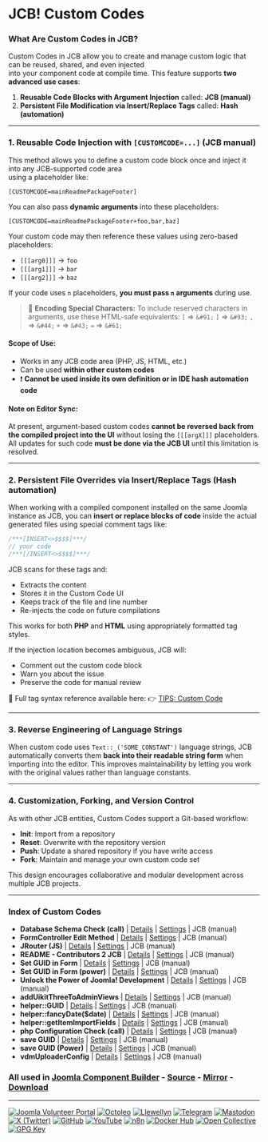 # JCB! Custom Codes

### What Are Custom Codes in JCB?
Custom Codes in JCB allow you to create and manage custom logic that can be reused, shared, and even injected  
into your component code at compile time. This feature supports **two advanced use cases**:

1. **Reusable Code Blocks with Argument Injection**
	called: **JCB (manual)**
2. **Persistent File Modification via Insert/Replace Tags**
	called: **Hash (automation)**

---
### 1. Reusable Code Injection with `[CUSTOMCODE=...]` (JCB manual)
This method allows you to define a custom code block once and inject it into any JCB-supported code area  
using a placeholder like:

```text
[CUSTOMCODE=mainReadmePackageFooter]
````

You can also pass **dynamic arguments** into these placeholders:

```text
[CUSTOMCODE=mainReadmePackageFooter+foo,bar,baz]
```

Your custom code may then reference these values using zero-based placeholders:

* `[[[arg0]]]` → `foo`
* `[[[arg1]]]` → `bar`
* `[[[arg2]]]` → `baz`

If your code uses `n` placeholders, **you must pass `n` arguments** during use.

> 🧠 **Encoding Special Characters:**
> To include reserved characters in arguments, use these HTML-safe equivalents:
> `[` ⇒ `&#91;`   `]` ⇒ `&#93;`   `,` ⇒ `&#44;`   `+` ⇒ `&#43;`   `=` ⇒ `&#61;`

#### Scope of Use:

* Works in any JCB code area (PHP, JS, HTML, etc.)
* Can be used **within other custom codes**
* ❗ **Cannot be used inside its own definition or in IDE hash automation code**

#### Note on Editor Sync:

At present, argument-based custom codes **cannot be reversed back from the compiled project into the UI**
without losing the `[[[argX]]]` placeholders. All updates for such code **must be done via the JCB UI**
until this limitation is resolved.

---
### 2. Persistent File Overrides via Insert/Replace Tags (Hash automation)
When working with a compiled component installed on the same Joomla instance as JCB,
you can **insert or replace blocks of code** inside the actual generated files using special comment tags like:

```php
/***[INSERT<>$$$$]***/
// your code
/***[/INSERT<>$$$$]***/
```

JCB scans for these tags and:

* Extracts the content
* Stores it in the Custom Code UI
* Keeps track of the file and line number
* Re-injects the code on future compilations

This works for both **PHP** and **HTML** using appropriately formatted tag styles.

If the injection location becomes ambiguous, JCB will:

* Comment out the custom code block
* Warn you about the issue
* Preserve the code for manual review

📘 Full tag syntax reference available here:
👉 [TIPS: Custom Code](https://git.vdm.dev/joomla/Component-Builder/wiki/TIPS:-Custom-Code)

---
### 3. Reverse Engineering of Language Strings
When custom code uses `Text::_('SOME_CONSTANT')` language strings, JCB automatically converts them
**back into their readable string form** when importing into the editor. This improves maintainability
by letting you work with the original values rather than language constants.

---
### 4. Customization, Forking, and Version Control
As with other JCB entities, Custom Codes support a Git-based workflow:

* **Init**: Import from a repository
* **Reset**: Overwrite with the repository version
* **Push**: Update a shared repository if you have write access
* **Fork**: Maintain and manage your own custom code set

This design encourages collaborative and modular development across multiple JCB projects.

---
### Index of Custom Codes


 - **Database Schema Check (call)** | [Details](src/custom_code/databaseSchemaCheckCall) | [Settings](src/custom_code/databaseSchemaCheckCall/item.json) | JCB (manual)
 - **FormController Edit Method** | [Details](src/custom_code/formControllerEdit) | [Settings](src/custom_code/formControllerEdit/item.json) | JCB (manual)
 - **JRouter (JS)** | [Details](src/custom_code/jsRouter) | [Settings](src/custom_code/jsRouter/item.json) | JCB (manual)
 - **README - Contributors 2 JCB** | [Details](src/custom_code/readMEcontributors) | [Settings](src/custom_code/readMEcontributors/item.json) | JCB (manual)
 - **Set GUID in Form** | [Details](src/custom_code/setGUIDForm) | [Settings](src/custom_code/setGUIDForm/item.json) | JCB (manual)
 - **Set GUID in Form (power)** | [Details](src/custom_code/setGUIDFormPower) | [Settings](src/custom_code/setGUIDFormPower/item.json) | JCB (manual)
 - **Unlock the Power of Joomla! Development** | [Details](src/custom_code/unlockThePowerOfJoomlaDevelopment) | [Settings](src/custom_code/unlockThePowerOfJoomlaDevelopment/item.json) | JCB (manual)
 - **addUikitThreeToAdminViews** | [Details](src/custom_code/addUikitThreeToAdminViews) | [Settings](src/custom_code/addUikitThreeToAdminViews/item.json) | JCB (manual)
 - **helper::GUID** | [Details](src/custom_code/gUID) | [Settings](src/custom_code/gUID/item.json) | JCB (manual)
 - **helper::fancyDate($date)** | [Details](src/custom_code/niceFancyDate) | [Settings](src/custom_code/niceFancyDate/item.json) | JCB (manual)
 - **helper::getItemImportFields** | [Details](src/custom_code/getItemImportFields) | [Settings](src/custom_code/getItemImportFields/item.json) | JCB (manual)
 - **php Configuration Check (call)** | [Details](src/custom_code/phpConfigurationCheckCall) | [Settings](src/custom_code/phpConfigurationCheckCall/item.json) | JCB (manual)
 - **save GUID** | [Details](src/custom_code/saveGUID) | [Settings](src/custom_code/saveGUID/item.json) | JCB (manual)
 - **save GUID (Power)** | [Details](src/custom_code/saveGUIDPower) | [Settings](src/custom_code/saveGUIDPower/item.json) | JCB (manual)
 - **vdmUploaderConfig** | [Details](src/custom_code/vdmUploaderConfig) | [Settings](src/custom_code/vdmUploaderConfig/item.json) | JCB (manual)

### All used in [Joomla Component Builder](https://www.joomlacomponentbuilder.com) - [Source](https://git.vdm.dev/joomla/Component-Builder) - [Mirror](https://github.com/vdm-io/Joomla-Component-Builder) - [Download](https://git.vdm.dev/joomla/pkg-component-builder/releases)

---
[![Joomla Volunteer Portal](https://img.shields.io/badge/-Joomla-gold?logo=joomla)](https://volunteers.joomla.org/joomlers/1396-llewellyn-van-der-merwe "Join Llewellyn on the Joomla Volunteer Portal: Shaping the Future Together!") [![Octoleo](https://img.shields.io/badge/-Octoleo-black?logo=linux)](https://git.vdm.dev/octoleo "--quiet") [![Llewellyn](https://img.shields.io/badge/-Llewellyn-ffffff?logo=gitea)](https://git.vdm.dev/Llewellyn "Collaborate and Innovate with Llewellyn on Git: Building a Better Code Future!") [![Telegram](https://img.shields.io/badge/-Telegram-blue?logo=telegram)](https://t.me/Joomla_component_builder "Join Llewellyn and the Community on Telegram: Building Joomla Components Together!") [![Mastodon](https://img.shields.io/badge/-Mastodon-9e9eec?logo=mastodon)](https://joomla.social/@llewellyn "Connect and Engage with Llewellyn on Joomla Social: Empowering Communities, One Post at a Time!") [![X (Twitter)](https://img.shields.io/badge/-X-black?logo=x)](https://x.com/llewellynvdm "Join the Conversation with Llewellyn on X: Where Ideas Take Flight!") [![GitHub](https://img.shields.io/badge/-GitHub-181717?logo=github)](https://github.com/Llewellynvdm "Build, Innovate, and Thrive with Llewellyn on GitHub: Turning Ideas into Impact!") [![YouTube](https://img.shields.io/badge/-YouTube-ff0000?logo=youtube)](https://www.youtube.com/@OctoYou "Explore, Learn, and Create with Llewellyn on YouTube: Your Gateway to Inspiration!") [![n8n](https://img.shields.io/badge/-n8n-black?logo=n8n)](https://n8n.io/creators/octoleo "Effortless Automation and Impactful Workflows with Llewellyn on n8n!") [![Docker Hub](https://img.shields.io/badge/-Docker-grey?logo=docker)](https://hub.docker.com/u/llewellyn "Llewellyn on Docker: Containerize Your Creativity!") [![Open Collective](https://img.shields.io/badge/-Donate-green?logo=opencollective)](https://opencollective.com/joomla-component-builder "Donate towards JCB: Help Llewellyn financially so he can continue developing this great tool!") [![GPG Key](https://img.shields.io/badge/-GPG-blue?logo=gnupg)](https://git.vdm.dev/Llewellyn/gpg "Unlock Trust and Security with Llewellyn's GPG Key: Your Gateway to Verified Connections!")
